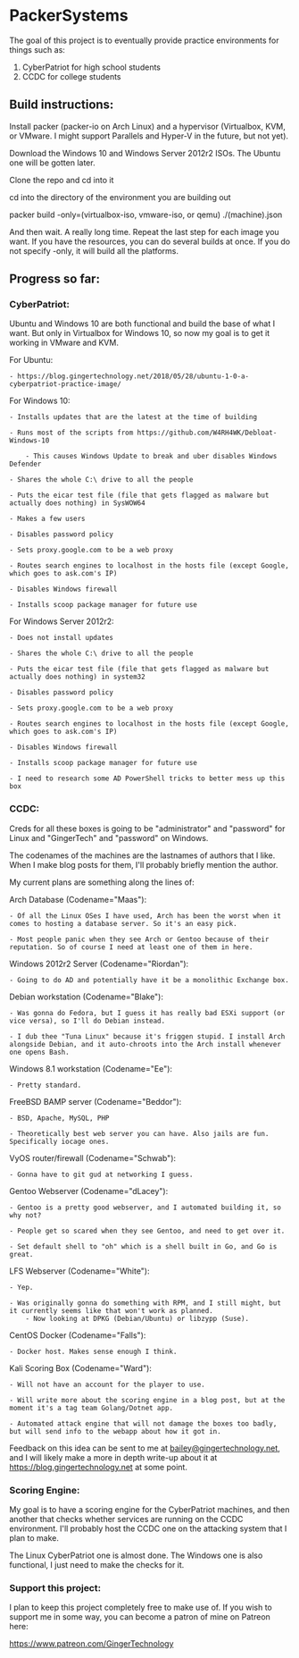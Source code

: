 # PackerSystems

The goal of this project is to eventually provide practice environments for things such as:

1. CyberPatriot for high school students
2. CCDC for college students

## Build instructions:

Install packer (packer-io on Arch Linux) and a hypervisor (Virtualbox, KVM, or VMware. I might support Parallels and Hyper-V in the future, but not yet).

Download the Windows 10 and Windows Server 2012r2 ISOs. The Ubuntu one will be gotten later.

Clone the repo and cd into it

cd into the directory of the environment you are building out

packer build -only=(virtualbox-iso, vmware-iso, or qemu) ./(machine).json

And then wait. A really long time. Repeat the last step for each image you want. If you have the resources, you can do several builds at once. If you do not specify -only, it will build all the platforms.

## Progress so far:

### CyberPatriot:

Ubuntu and Windows 10 are both functional and build the base of what I want. But only in Virtualbox for Windows 10, so now my goal is to get it working in VMware and KVM.

For Ubuntu:

    - https://blog.gingertechnology.net/2018/05/28/ubuntu-1-0-a-cyberpatriot-practice-image/

For Windows 10:

    - Installs updates that are the latest at the time of building

    - Runs most of the scripts from https://github.com/W4RH4WK/Debloat-Windows-10

        - This causes Windows Update to break and uber disables Windows Defender

    - Shares the whole C:\ drive to all the people

    - Puts the eicar test file (file that gets flagged as malware but actually does nothing) in SysWOW64

    - Makes a few users

    - Disables password policy

    - Sets proxy.google.com to be a web proxy

    - Routes search engines to localhost in the hosts file (except Google, which goes to ask.com's IP)

    - Disables Windows firewall

    - Installs scoop package manager for future use

For Windows Server 2012r2:

    - Does not install updates

    - Shares the whole C:\ drive to all the people

    - Puts the eicar test file (file that gets flagged as malware but actually does nothing) in system32

    - Disables password policy

    - Sets proxy.google.com to be a web proxy

    - Routes search engines to localhost in the hosts file (except Google, which goes to ask.com's IP)

    - Disables Windows firewall

    - Installs scoop package manager for future use

    - I need to research some AD PowerShell tricks to better mess up this box

### CCDC:

Creds for all these boxes is going to be "administrator" and "password" for Linux and "GingerTech" and "password" on Windows.

The codenames of the machines are the lastnames of authors that I like. When I make blog posts for them, I'll probably briefly mention the author.

My current plans are something along the lines of:

Arch Database (Codename="Maas"):

    - Of all the Linux OSes I have used, Arch has been the worst when it comes to hosting a database server. So it's an easy pick.

    - Most people panic when they see Arch or Gentoo because of their reputation. So of course I need at least one of them in here.

Windows 2012r2 Server (Codename="Riordan"):

    - Going to do AD and potentially have it be a monolithic Exchange box.

Debian workstation (Codename="Blake"):

    - Was gonna do Fedora, but I guess it has really bad ESXi support (or vice versa), so I'll do Debian instead.

    - I dub thee "Tuna Linux" because it's friggen stupid. I install Arch alongside Debian, and it auto-chroots into the Arch install whenever one opens Bash.

Windows 8.1 workstation (Codename="Ee"):

    - Pretty standard.

FreeBSD BAMP server (Codename="Beddor"):

    - BSD, Apache, MySQL, PHP

    - Theoretically best web server you can have. Also jails are fun. Specifically iocage ones.

VyOS router/firewall (Codename="Schwab"):

    - Gonna have to git gud at networking I guess.

Gentoo Webserver (Codename="dLacey"):
    
    - Gentoo is a pretty good webserver, and I automated building it, so why not?

    - People get so scared when they see Gentoo, and need to get over it.

    - Set default shell to "oh" which is a shell built in Go, and Go is great.

LFS Webserver (Codename="White"):

    - Yep.

    - Was originally gonna do something with RPM, and I still might, but it currently seems like that won't work as planned.
        - Now looking at DPKG (Debian/Ubuntu) or libzypp (Suse).

CentOS Docker (Codename="Falls"):

    - Docker host. Makes sense enough I think.

Kali Scoring Box (Codename="Ward"):

    - Will not have an account for the player to use.

    - Will write more about the scoring engine in a blog post, but at the moment it's a tag team Golang/Dotnet app.

    - Automated attack engine that will not damage the boxes too badly, but will send info to the webapp about how it got in.

Feedback on this idea can be sent to me at bailey@gingertechnology.net, and I will likely make a more in depth write-up about it at https://blog.gingertechnology.net at some point.

### Scoring Engine:

My goal is to have a scoring engine for the CyberPatriot machines, and then another that checks whether services are running on the CCDC environment. I'll probably host the CCDC one on the attacking system that I plan to make.

The Linux CyberPatriot one is almost done. The Windows one is also functional, I just need to make the checks for it.

### Support this project:

I plan to keep this project completely free to make use of. If you wish to support me in some way, you can become a patron of mine on Patreon here:

https://www.patreon.com/GingerTechnology